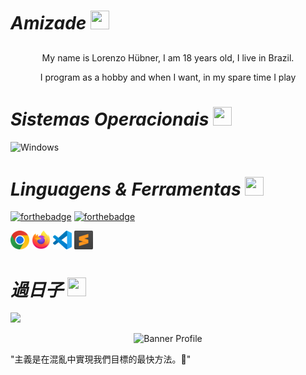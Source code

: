 #                                                                    *Amizade* <img src="https://cdn.discordapp.com/emojis/698943360026804296.gif?v=1" height="30px" width="30px"/> 

##

<p align="center">My name is Lorenzo Hübner, I am 18 years old, I live in Brazil.
</p>

<p align="center">I program as a hobby and when I want, in my spare time I play
</p>

#                                                                     *Sistemas Operacionais*  <img src="https://cdn.discordapp.com/attachments/783731417783861298/795259336439234610/u_dkzada.gif" height="30px" width="30px"/> 

 ![Windows](https://img.shields.io/badge/Windows-%23323330?style=for-the-badge&logo=windows&logoColor=%23F7DF1E)
 
 #                                                                    *Linguagens & Ferramentas* <img src="https://cdn.discordapp.com/attachments/783731417783861298/795260004637868042/e_planet.gif" height="30px" width="30px"/> 
 
[![forthebadge](https://img.shields.io/badge/javascript%20-%23323330.svg?&style=for-the-badge&logo=javascript&logoColor=%23F7DF1E)](https://github.com/hubner0)
[![forthebadge](https://img.shields.io/badge/ruby%20-%23323330.svg?&style=for-the-badge&logo=ruby&logoColor=%23F7DF1E)](https://github.com/hubner0)

<code><img height="30" src="https://raw.githubusercontent.com/github/explore/80688e429a7d4ef2fca1e82350fe8e3517d3494d/topics/chrome/chrome.png"></code>
<code><img height="30" src="https://raw.githubusercontent.com/github/explore/728542e0d33f83720614f61923a9cb424264db23/topics/firefox/firefox.png"></code>
<code><img height="30" src="https://raw.githubusercontent.com/github/explore/80688e429a7d4ef2fca1e82350fe8e3517d3494d/topics/visual-studio-code/visual-studio-code.png"></code>
<code><img height="30" src="https://raw.githubusercontent.com/github/explore/80688e429a7d4ef2fca1e82350fe8e3517d3494d/topics/sublime-text/sublime-text.png"></code>

 #                                                                  *過日子* <img src="https://cdn.discordapp.com/attachments/783731417783861298/795260417488322570/a_starred.gif" height="30px" width="30px"/>
 
<img src="https://cdn.discordapp.com/attachments/1007857524889890838/1009568020508713001/minecraft-aesthetic-background.gif"/>

<p align="center"><img src="https://cdn.discordapp.com/attachments/783731417783861298/795255492581785610/tumblr_f20aacf7843c9bf720aad33030d5caee_5fd73b6e_1280.gif?width=405&height=241" alt="Banner Profile"/></p>

"主義是在混亂中實現我們目標的最快方法。🖤" 
<p align="left">
